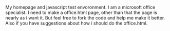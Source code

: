 My homepage and javascript test envoronment.
I am a microsoft office specialist. I need to make a office.html page, other than that
the page is nearly as i want it. But feel free to fork the code and help me make it 
better. Also if you have suggestions about how i should do the office.html.